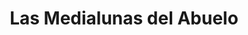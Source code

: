 ---
title: "Las Medialunas del Abuelo"
url: /ciudad-autonoma-de-buenos-aires/las-medialunas-del-abuelo-avenida-lope-de-vega/
shop: panadería
---
